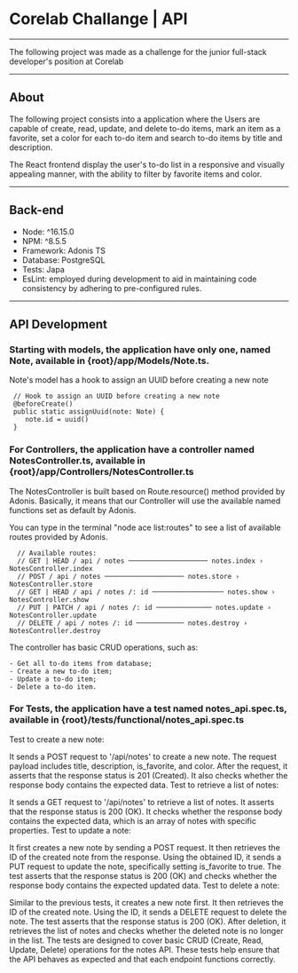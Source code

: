 # Corelab Challange | API
---
The following project was made as a challenge for the junior full-stack developer's position at Corelab

---
## About
The following project consists into a application where the Users are capable of create, read, update, and delete to-do items, mark an item as a favorite, set a color for each to-do item and search to-do items by title and description.

The React frontend display the user's to-do list in a responsive and visually appealing manner, with the ability to filter by favorite items and color.

---
## Back-end
- Node: ^16.15.0
- NPM: ^8.5.5
- Framework: Adonis TS
- Database: PostgreSQL
- Tests: Japa
- EsLint: employed during development to aid in maintaining code consistency by adhering to pre-configured rules.
---
## API Development
### Starting with models, the application have only one, named Note, available in {root}/app/Models/Note.ts.
Note's model has a hook to assign an UUID before creating a new note

```
 // Hook to assign an UUID before creating a new note
 @beforeCreate()
 public static assignUuid(note: Note) {
    note.id = uuid()
 }
```

### For Controllers, the application have a controller named NotesController.ts, available in {root}/app/Controllers/NotesController.ts
The NotesController is built based on Route.resource() method provided by Adonis. Basically, it means that our Controller will use the available named functions set as default by Adonis.

You can type in the terminal "node ace list:routes" to see a list of available routes provided by Adonis.

```
  // Available routes:
  // GET | HEAD / api / notes ──────────────────── notes.index › NotesController.index
  // POST / api / notes ──────────────────── notes.store › NotesController.store
  // GET | HEAD / api / notes /: id ────────────────── notes.show › NotesController.show
  // PUT | PATCH / api / notes /: id ────────────── notes.update › NotesController.update
  // DELETE / api / notes /: id ──────────── notes.destroy › NotesController.destroy
```

The controller has basic CRUD operations, such as:

	- Get all to-do items from database;
	- Create a new to-do item;
 	- Update a to-do item;
	- Delete a to-do item.


### For Tests, the application have a test named notes_api.spec.ts, available in {root}/tests/functional/notes_api.spec.ts</strong>

Test to create a new note:

It sends a POST request to '/api/notes' to create a new note.
The request payload includes title, description, is_favorite, and color.
After the request, it asserts that the response status is 201 (Created).
It also checks whether the response body contains the expected data.
Test to retrieve a list of notes:

It sends a GET request to '/api/notes' to retrieve a list of notes.
It asserts that the response status is 200 (OK).
It checks whether the response body contains the expected data, which is an array of notes with specific properties.
Test to update a note:

It first creates a new note by sending a POST request.
It then retrieves the ID of the created note from the response.
Using the obtained ID, it sends a PUT request to update the note, specifically setting is_favorite to true.
The test asserts that the response status is 200 (OK) and checks whether the response body contains the expected updated data.
Test to delete a note:

Similar to the previous tests, it creates a new note first.
It then retrieves the ID of the created note.
Using the ID, it sends a DELETE request to delete the note.
The test asserts that the response status is 200 (OK).
After deletion, it retrieves the list of notes and checks whether the deleted note is no longer in the list.
The tests are designed to cover basic CRUD (Create, Read, Update, Delete) operations for the notes API. These tests help ensure that the API behaves as expected and that each endpoint functions correctly.
